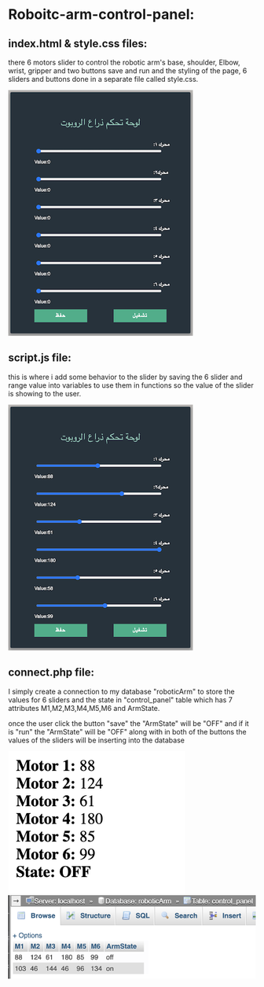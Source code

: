 # Roboitc-arm-control-panel: 

## index.html & style.css files:
  
there 6 motors slider to control the robotic arm's base, shoulder, Elbow, wrist, gripper and two buttons save and run
and the styling of the page, 6 sliders and buttons done in a separate file called style.css.

![](interface.png)

## script.js file: 
  
  this is where i add some behavior to the slider by saving the 6 slider and range value into variables to use them in functions so the value of the slider is showing to the user. 

![show](shown_values.png)

## connect.php file: 

  I simply create a connection to my database "roboticArm" to store the values for 6 sliders and the state in "control_panel" table which has 7 attributes M1,M2,M3,M4,M5,M6 and ArmState. 

  once the user click the button "save"  the "ArmState" will be "OFF" and if it is "run" the "ArmState" will be "OFF" along with in both of the buttons the values of the sliders will be inserting into the database  


![values](slider's_value.png)
![db](DatabaseValues.png) 
